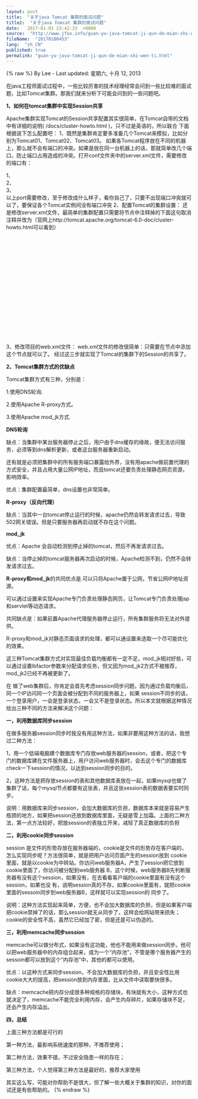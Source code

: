 ```yaml
---
layout: post
title:  "关于java Tomcat 集群的面试问题"
title2:  "关于java Tomcat 集群的面试问题"
date:   2017-01-01 23:42:33  +0800
source:  "http://www.jfox.info/guan-yu-java-tomcat-ji-qun-de-mian-shi-wen-ti.html"
fileName:  "20170100453"
lang:  "zh_CN"
published: true
permalink: "guan-yu-java-tomcat-ji-qun-de-mian-shi-wen-ti.html"
---
```

{% raw %}
By Lee - Last updated: 星期六, 十月 12, 2013

在java工程师面试过程中，一些比较厉害的技术经理经常会问到一些比较难的面试题，比如Tomcat集群。那我们就来分析下可能会问到的一些问题吧。

**1、如何在tomcat集群中实现Session共享**

Apache集群实现Tomcat的Session共享配置其实很简单，在Tomcat自带的文档中有详细的说明( /docs/cluster-howto.html )，只不过是英语的，所以联合
下面根据说下怎么配置吧：
1、既然是集群肯定要多准备几个Tomcat来模拟，比如分别为Tomcat01、Tomcat02、Tomcat03。
如果各Tomcat程序放在不同的机器上，那么就不会有端口的冲突。如果是放在同一台机器上的话，那就简单改几个端口，防止端口占用造成的冲突。打开conf文件夹中的server.xml文件，需要修改的端口有：

1、<Server port=”8015″ shutdown=”SHUTDOWN”>  
2、<Connector port=”8081″ protocol=”HTTP/1.1″  connectionTimeout=”20000″ redirectPort=”8443″ />  
3、<Connector port=”8019″ protocol=”AJP/1.3″ redirectPort=”8443″ />  
以上port需要修改，至于修改成什么样子，看你自己了，只要不出现端口冲突就可以了，要保证各个Tomcat实例间没有端口冲突
2、配置Tomcat的集群设置：
还是修改server.xml文件，最简单的集群配置只需要将<Engine/>节点中注释掉的下面这句取消注释并改为（官网上http://tomcat.apache.org/tomcat-6.0-doc/cluster-howto.html可以看到）

<Cluster className=”org.apache.catalina.ha.tcp.SimpleTcpCluster”  
channelSendOptions=”8″>  
<Manager className=”org.apache.catalina.ha.session.DeltaManager”  
expireSessionsOnShutdown=”false”  
notifyListenersOnReplication=”true”/>  
<Channel className=”org.apache.catalina.tribes.group.GroupChannel”>  
<Membership className=”org.apache.catalina.tribes.membership.McastService”  
address=”228.0.0.4″  
port=”45564″  
frequency=”500″  
dropTime=”3000″/>  
<Receiver className=”org.apache.catalina.tribes.transport.nio.NioReceiver”  
address=”auto”  
port=”4000″  
autoBind=”100″  
selectorTimeout=”5000″  
maxThreads=”6″/>  
<Sender className=”org.apache.catalina.tribes.transport.ReplicationTransmitter”>  
<Transport className=”org.apache.catalina.tribes.transport.nio.PooledParallelSender”/>  
</Sender>  
<Interceptor className=”org.apache.catalina.tribes.group.interceptors.TcpFailureDetector”/>  
<Interceptor className=”org.apache.catalina.tribes.group.interceptors.MessageDispatch15Interceptor”/>  
</Channel>  
<Valve className=”org.apache.catalina.ha.tcp.ReplicationValve”  
filter=””/>  
<Valve className=”org.apache.catalina.ha.session.JvmRouteBinderValve”/>  
<Deployer className=”org.apache.catalina.ha.deploy.FarmWarDeployer”  
tempDir=”/tmp/war-temp/”  
deployDir=”/tmp/war-deploy/”  
watchDir=”/tmp/war-listen/”  
watchEnabled=”false”/>  
<ClusterListener className=”org.apache.catalina.ha.session.JvmRouteSessionIDBinderListener”/>  
<ClusterListener className=”org.apache.catalina.ha.session.ClusterSessionListener”/>  
</Cluster>  
3、修改项目的web.xml文件：
web.xml文件的修改很简单：只需要在<web-app/>节点中添加<distributable/>这个节点就可以了。
经过这三步就实现了Tomcat的集群下的Session的共享了。

**2、Tomcat集群方式的优缺点**

Tomcat集群方式有三种，分别是：

1.使用DNS轮询.

2.使用Apache R-proxy方式。

3.使用Apache mod_jk方式.

**DNS轮询**

缺点：当集群中某台服务器停止之后，用户由于dns缓存的缘故，便无法访问服务，必须等到dns解析更新，或者这台服务器重新启动。

还有就是必须把集群中的所有服务端口暴露给外界，没有用apache做前置代理的方式安全，并且占用大量公网IP地址，而且tomcat还要负责处理静态网页资源，影响效率。

优点：集群配置最简单，dns设置也非常简单。

**R-proxy（反向代理）**

缺点：当其中一台tomcat停止运行的时候，apache仍然会转发请求过去，导致502网关错误。但是只要服务器再启动就不存在这个问题。

**mod_jk**

优点：Apache 会自动检测到停止掉的tomcat，然后不再发请求过去。

缺点：当停止掉的tomcat服务器再次启动的时候，Apache检测不到，仍然不会转发请求过去。

**R-proxy和mod_jk**的共同优点是.可以只将Apache置于公网，节省公网IP地址资源。

可以通过设置来实现Apache专门负责处理静态网页，让Tomcat专门负责处理jsp和servlet等动态请求。

共同缺点是：如果前置Apache代理服务器停止运行，所有集群服务将无法对外提供。

R-proxy和mod_jk对静态页面请求的处理，都可以通设置来选取一个尽可能优化的效果。

这三种Tomcat集群方式对实现最佳负载均衡都有一定不足，mod_jk相对好些，可以通过设置lbfactor参数来分配请求任务，但又因为mod_jk2方式不被推荐，mod_jk2已经不再被更新了。

在 做了web集群后，你肯定会首先考虑session同步问题，因为通过负载均衡后，同一个IP访问同一个页面会被分配到不同的服务器上，如果 session不同步的话，一个登录用户，一会是登录状态，一会又不是登录状态。所以本文就根据这种情况给出三种不同的方法来解决这个问题：

**一，利用数据库同步session**

在做多服务器session同步时我没有用这种方法，如果非要用这种方法的话，我想过二种方法：

1，用一个低端电脑建个数据库专门存放web服务器的session，或者，把这个专门的数据库建在文件服务器上，用户访问web服务器时，会去这个专门的数据库check一下session的情况，以达到session同步的目的。

2，这种方法是把存放session的表和其他数据库表放在一起，如果mysql也做了集群了话，每个mysql节点都要有这张表，并且这张session表的数据表要实时同步。

说明：用数据库来同步session，会加大数据库的负担，数据库本来就是容易产生瓶颈的地方，如果把session还放到数据库里面，无疑是雪上加霜。上面的二种方法，第一点方法较好，把放session的表独立开来，减轻了真正数据库的负担

**二，利用cookie同步session**

session 是文件的形势存放在服务器端的，cookie是文件的形势存在客户端的，怎么实现同步呢？方法很简单，就是把用户访问页面产生的session放到 cookie里面，就是以cookie为中转站。你访问web服务器A，产生了session把它放到cookie里面了，你访问被分配到web服务器 B，这个时候，web服务器B先判断服务器有没有这个session，如果没有，在去看看客户端的cookie里面有没有这个session，如果也没 有，说明session真的不存，如果cookie里面有，就把cookie里面的sessoin同步到web服务器B，这样就可以实现session的 同步了。

说明：这种方法实现起来简单，方便，也不会加大数据库的负担，但是如果客户端把cookie禁掉了的话，那么session就无从同步了，这样会给网站带来损失；cookie的安全性不高，虽然它已经加了密，但是还是可以伪造的。

**三，利用memcache同步session**

memcache可以做分布式，如果没有这功能，他也不能用来做session同步。他可以把web服务器中的内存组合起来，成为一个”内存池”，不管是哪个服务器产生的sessoin都可以放到这个”内存池”中，其他的都可以使用。

优点：以这种方式来同步session，不会加大数据库的负担，并且安全性比用cookie大大的提高，把session放到内存里面，比从文件中读取要快很多。

缺点：memcache把内存分成很多种规格的存储块，有块就有大小，这种方式也就决定了，memcache不能完全利用内存，会产生内存碎片，如果存储块不足，还会产生内存溢出。

**四，总结**

上面三种方法都是可行的

第一种方法，最影响系统速度的那种，不推荐使用；

第二种方法，效果不错，不过安全隐患一样的存在；

第三种方法，个人觉得第三种方法是最好的，推荐大家使用

其实这么写，可能对你帮助不是很大，但了解一些大概关于集群的知识，对你的面试还是有些帮助的。
{% endraw %}
